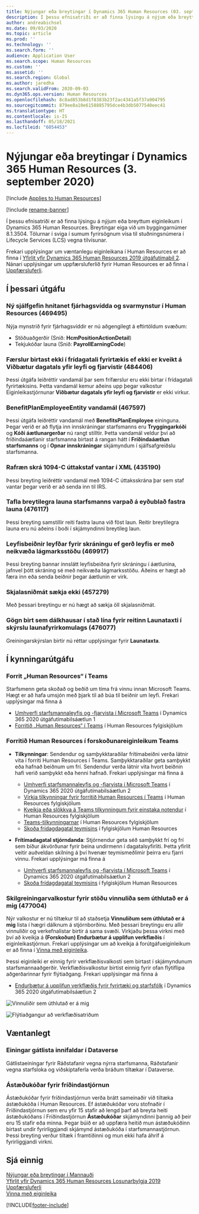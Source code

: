 ```yaml
---
title: Nýjungar eða breytingar í Dynamics 365 Human Resources (03. september 2020)
description: Í þessu efnisatriði er að finna lýsingu á nýjum eða breyttum eiginleikum í Microsoft Dynamics 365 Human Resources fyrir 3. september 2020.
author: andreabichsel
ms.date: 09/03/2020
ms.topic: article
ms.prod: ''
ms.technology: ''
ms.search.form: ''
audience: Application User
ms.search.scope: Human Resources
ms.custom: ''
ms.assetid: ''
ms.search.region: Global
ms.author: jaredha
ms.search.validFrom: 2020-09-03
ms.dyn365.ops.version: Human Resources
ms.openlocfilehash: 8c8ad853b8d1f8383b23f2ac4341a5f37a904795
ms.sourcegitcommit: 879ee8a10e6158885795dce4b3db5077540eec41
ms.translationtype: HT
ms.contentlocale: is-IS
ms.lasthandoff: 05/18/2021
ms.locfileid: "6054453"
---
```

# <a name="whats-new-or-changed-in-dynamics-365-human-resources-september-3-2020"></a>Nýjungar eða breytingar í Dynamics 365 Human Resources (3. september 2020)

[!include [Applies to Human Resources](../includes/applies-to-hr.md)]

[!include [rename-banner](~/includes/cc-data-platform-banner.md)]

Í þessu efnisatriði er að finna lýsingu á nýjum eða breyttum eiginleikum í Dynamics 365 Human Resources. Breytingar eiga við um byggingarnúmer 8.1.3504. Tölurnar í sviga í sumum fyrirsögnum vísa til stuðningsnúmera í Lifecycle Services (LCS) vegna tilvísunar.

Frekari upplýsingar um væntanlegu eiginleikana í Human Resources er að finna í [Yfirlit yfir Dynamics 365 Human Resources 2019 útgáfutímabil 2](/dynamics365-release-plan/2019wave2/dynamics365-human-resources/). Nánari upplýsingar um uppfærsluferlið fyrir Human Resources er að finna í [Uppfærsluferli](hr-admin-setup-update-process.md).

## <a name="in-this-release"></a>Í þessari útgáfu

### <a name="new-default-financial-dimensions-grid-and-dialog-pattern-throughout-human-resources-469495"></a>Ný sjálfgefin hnitanet fjárhagsvídda og svarmynstur í Human Resources (469495)

Nýja mynstrið fyrir fjárhagsvíddir er nú aðgengilegt á eftirtöldum svæðum:

- Stöðuaðgerðir (Snið: **HcmPositionActionDetail**)
- Tekjukóðar launa (Snið: **PayrollEarningCode**)

### <a name="entries-dont-appear-in-company-leave-calendar-if-leave-and-absence-calendar-enhancements-arent-enabled-484406"></a>Færslur birtast ekki í frídagatali fyrirtækis ef ekki er kveikt á Viðbætur dagatals yfir leyfi og fjarvistir (484406)

Þessi útgáfa leiðréttir vandamál þar sem frífærslur eru ekki birtar í frídagatali fyrirtækisins. Þetta vandamál kemur aðeins upp þegar valkostur Eiginleikastjórnunar **Viðbætur dagatals yfir leyfi og fjarvistir** er ekki virkur.

### <a name="benefitplanemployeeentity-issue-467597"></a>BenefitPlanEmployeeEntity vandamál (467597)

Þessi útgáfa leiðréttir vandamál með **BenefitsPlanEmployee** eininguna. Þegar verið er að flytja inn innskráningar starfsmanns eru **Tryggingarkóði** og **Kóði áætlunargerðar** nú rangt stilltir. Þetta vandamál veldur því að fríðindaáætlanir starfsmanna birtast á rangan hátt í **Fríðindaáætlun starfsmanns** og í **Opnar innskráningar** skjámyndum í sjálfsafgreiðslu starfsmanna.

### <a name="electronic-file-1094-c-output-missing-letter-in-xml-435190"></a>Rafræn skrá 1094-C úttakstaf vantar í XML (435190)

Þessi breyting leiðréttir vandamál með 1094-C úttaksskrána þar sem staf vantar þegar verið er að senda inn til IRS.

### <a name="employee-variable-compensation-table-mapped-to-fixed-compensation-form-476117"></a>Tafla breytilegra launa starfsmanns varpað á eyðublað fastra launa (476117)

Þessi breyting samstillir reiti fastra launa við föst laun. Reitir breytilegra launa eru nú aðeins í boði í skjámyndinni breytileg laun.

### <a name="leave-requests-allowed-before-enrollment-if-that-leave-type-has-a-negative-minimum-balance-469917"></a>Leyfisbeiðnir leyfðar fyrir skráningu ef gerð leyfis er með neikvæða lágmarksstöðu (469917)

Þessi breyting bannar innslátt leyfisbeiðna fyrir skráningu í áætlunina, jafnvel þótt skráning sé með neikvæða lágmarksstöðu. Aðeins er hægt að færa inn eða senda beiðnir þegar áætlunin er virk.

### <a name="document-templates-dont-download-457279"></a>Skjalasniðmát sækja ekki (457279)

Með þessari breytingu er nú hægt að sækja öll skjalasniðmát. 

### <a name="data-displays-as-column-headers-instead-of-rows-for-the-pay-rate-field-in-the-compensation-plan-report-476077"></a>Gögn birt sem dálkhausar í stað lína fyrir reitinn Launataxti í skýrslu launafyrirkomulags (476077)

Greiningarskýrslan birtir nú réttar upplýsingar fyrir **Launataxta**.

## <a name="in-preview"></a>Í kynningarútgáfu

### <a name="human-resources-application-in-teams"></a>Forrit „Human Resources“ í Teams

Starfsmenn geta skoðað og beðið um tíma frá vinnu innan Microsoft Teams. Hægt er að hafa umsjón með þjark til að búa til beiðnir um leyfi. Frekari upplýsingar má finna á

- [Umhverfi starfsmannaleyfis og -fjarvista í Microsoft Teams](/dynamics365-release-plan/2020wave1/dynamics365-human-resources/employee-leave-absence-experience-teams) í Dynamics 365 2020 útgáfutímabilsáætlun 1
- [Forritið „Human Resources“ í Teams](./hr-admin-teams-leave-app.md) í Human Resources fylgiskjölum

### <a name="human-resources-app-in-teams-preview-features"></a>Forritið Human Resources í forskoðunareiginleikum Teams
 
-  **Tilkynningar**: Sendendur og samþykktaraðilar frítímabeiðni verða látnir vita í forriti Human Resources í Teams. Samþykktaraðilar geta samþykkt eða hafnað beiðnum um frí. Sendendur verða látnir vita hvort beiðnin hafi verið samþykkt eða henni hafnað. Frekari upplýsingar má finna á
   - [Umhverfi starfsmannaleyfis og -fjarvista í Microsoft Teams](/dynamics365-release-plan/2020wave2/human-resources/dynamics365-human-resources/employee-leave-absence-experience-teams) í Dynamics 365 2020 útgáfutímabilsáætlun 2
   - [Virkja tilkynningar fyrir forritið Human Resources í Teams](./hr-admin-teams-leave-app.md#enable-notifications-for-the-human-resources-app-in-teams) í Human Resources fylgiskjölum
   - [Kveikja eða slökkva á Teams tilkynningum fyrir einstaka notendur](./hr-admin-teams-leave-app.md#turn-teams-notifications-on-or-off-for-individual-users) í Human Resources fylgiskjölum
   - [Teams-tilkynningarnar](./hr-teams-leave-app.md#respond-to-teams-notifications) í Human Resources fylgiskjölum
   - [Skoða frídagdagatal teymisins](./hr-teams-leave-app.md#view-your-teams-leave-calendar) í fylgiskjölum Human Resources
 
- **Frítímadagatal stjórndanda**: Stjórnendur geta séð samþykkt frí og frí sem bíður ákvörðunar fyrir beina undirmenn í dagatalsyfirliti. Þetta yfirlit veitir auðveldan skilning á því hvenær teymismeðlimir þeirra eru fjarri vinnu. Frekari upplýsingar má finna á
   - [Umhverfi starfsmannaleyfis og -fjarvista í Microsoft Teams](/dynamics365-release-plan/2020wave2/human-resources/dynamics365-human-resources/employee-leave-absence-experience-teams) í Dynamics 365 2020 útgáfutímabilsáætlun 2
   - [Skoða frídagdagatal teymisins](./hr-teams-leave-app.md#view-your-teams-leave-calendar) í fylgiskjölum Human Resources

### <a name="configuration-option-to-position-work-items-assigned-to-me-list-477004"></a>Skilgreiningarvalkostur fyrir stöðu vinnuliða sem úthlutað er á mig (477004)

Nýr valkostur er nú tiltækur til að staðsetja **Vinnuliðum sem úthlutað er á mig** lista í hægri dálknum á stjórnborðinu. Með þessari breytingu eru allir vinnuliðir og verkefnalistar birtir á sama svæði. Virkjaðu þessa virkni með því að kveikja á **(Forskoðun) Endurbætur á upplifun verkflæðis** í eiginleikastjórnun. Frekari upplýsingar um að kveikja á forútgáfueiginleikum er að finna í [Vinna með eiginleika](hr-admin-manage-features.md).

Þessi eiginleiki er einnig fyrir verkflæðisvalkosti sem birtast í skjámyndunum starfsmannaaðgerðir. Verkflæðisvalkostur birtist einnig fyrir ofan flýtiflipa aðgerðarinnar fyrir flýtiaðgang. Frekari upplýsingar má finna á 

- [Endurbætur á upplifun verkflæðis fyrir fyrirtæki og starfsfólk](/dynamics365-release-plan/2020wave2/human-resources/dynamics365-human-resources/organization-personnel-management-workflow-experience-enhancements) í Dynamics 365 2020 útgáfutímabilsáætlun 2

![Vinnuliðir sem úthlutað er á mig](./media/hr-workflow-work-items-assigned-to-me.png)

![Flýtiaðgangur að verkflæðisatriðum](./media/hr-workflow-quick-access.png)

## <a name="coming-soon"></a>Væntanlegt

### <a name="checklist-entities-included-in-dataverse"></a>Einingar gátlista innifaldar í Dataverse

Gátlistaeiningar fyrir Ráðstafanir vegna nýrra starfsmanna, Ráðstafanir vegna starfsloka og viðskiptaferla verða bráðum tiltækar í Dataverse.

### <a name="benefits-management-reason-codes"></a>Ástæðukóðar fyrir fríðindastjórnun

Ástæðukóðar fyrir fríðindastjórnun verða brátt sameinaðir við tiltæka ástæðukóða í Human Resources. Ef ástæðukóðar voru stofnaðir í Fríðindastjórnun sem eru yfir 15 stafir að lengd þarf að breyta heiti ástæðukóðans í Fríðindastjórnun **Ástæðukóðar** skjámyndinni þannig að þeir eru 15 stafir eða minna. Þegar búið er að uppfæra heitið mun ástæðukóðinn birtast undir fyrirliggjandi skjámynd ástæðukóða í starfsmannastjórnun. Þessi breyting verður tiltæk í framtíðinni og mun ekki hafa áhrif á fyrirliggjandi virkni.

## <a name="see-also"></a>Sjá einnig

[Nýjungar eða breytingar í Mannauði](hr-admin-whats-new.md)</br>
[Yfirlit yfir Dynamics 365 Human Resources Losunarbylgja 2019](/dynamics365-release-plan/2019wave2/dynamics365-human-resources/)</br>
[Uppfærsluferli](hr-admin-setup-update-process.md)</br>
[Vinna með eiginleika](hr-admin-manage-features.md)


[!INCLUDE[footer-include](../includes/footer-banner.md)]
